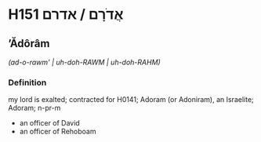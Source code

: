 # H151 אֲדֹרָם / אדרם

## ʼĂdôrâm

_(ad-o-rawm' | uh-doh-RAWM | uh-doh-RAHM)_

### Definition

my lord is exalted; contracted for H0141; Adoram (or Adoniram), an Israelite; Adoram; n-pr-m

- an officer of David
- an officer of Rehoboam
